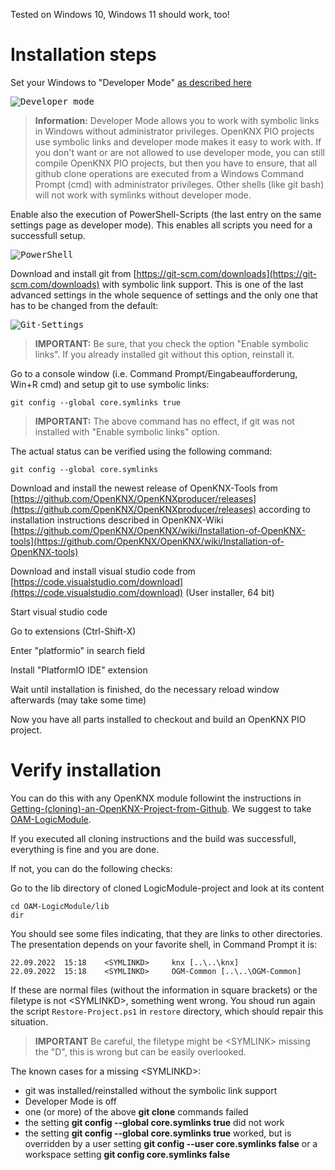 Tested on Windows 10, Windows 11 should work, too!

# Installation steps

Set your Windows to "Developer Mode" [as described here](https://consumer.huawei.com/en/support/content/en-us15594140/)

<kbd>![Developer mode](https://user-images.githubusercontent.com/14316138/224475367-bf24628f-eca6-48a6-9e12-7cd1860a9ae1.png)</kbd>

> **Information:** Developer Mode allows you to work with symbolic links in Windows without administrator privileges. OpenKNX PIO projects use symbolic links and developer mode makes it easy to work with. If you don't want or are not allowed to use developer mode, you can still compile OpenKNX PIO projects, but then you have to ensure, that all github clone operations are executed from a Windows Command Prompt (cmd) with administrator privileges. Other shells (like git bash) will not work with symlinks without developer mode.

Enable also the execution of PowerShell-Scripts (the last entry on the same settings page as developer mode). This enables all scripts you need for a successfull setup.
 
<kbd>![PowerShell](https://user-images.githubusercontent.com/14316138/224475331-ef281a62-44fe-42a3-9d44-cbce93e19d2a.png)</kbd>


Download and install git from [https://git-scm.com/downloads](https://git-scm.com/downloads) with symbolic link support. This is one of the last advanced settings in the whole sequence of settings and the only one that has to be changed from the default:

<kbd>![Git-Settings](https://user-images.githubusercontent.com/14316138/192711629-a89ecbe9-4158-441d-81b8-ef08c4b24b85.png)</kbd>
 
> **IMPORTANT:** Be sure, that you check the option "Enable symbolic links". If you already installed git without this option, reinstall it.

Go to a console window (i.e. Command Prompt/Eingabeaufforderung, Win+R cmd) and setup git to use symbolic links:

    git config --global core.symlinks true

> **IMPORTANT:** The above command has no effect, if git was not installed with "Enable symbolic links" option.

The actual status can be verified using the following command:

    git config --global core.symlinks

Download and install the newest release of OpenKNX-Tools from [https://github.com/OpenKNX/OpenKNXproducer/releases](https://github.com/OpenKNX/OpenKNXproducer/releases) according to installation instructions described in OpenKNX-Wiki [https://github.com/OpenKNX/OpenKNX/wiki/Installation-of-OpenKNX-tools](https://github.com/OpenKNX/OpenKNX/wiki/Installation-of-OpenKNX-tools)

Download and install visual studio code from [https://code.visualstudio.com/download](https://code.visualstudio.com/download) (User installer, 64 bit)

Start visual studio code

Go to extensions (Ctrl-Shift-X)

Enter "platformio" in search field

Install "PlatformIO IDE" extension

Wait until installation is finished, do the necessary reload window afterwards (may take some time)

Now you have all parts installed to checkout and build an OpenKNX PIO project.

# Verify installation

You can do this with any OpenKNX module followint the instructions in [Getting-(cloning)-an-OpenKNX-Project-from-Github](/OpenKNX/OpenKNX/wiki/Getting-(cloning)-an-OpenKNX-Project-from-Github). We suggest to take [OAM-LogicModule](/OpenKNX/OAM-LogicModule).

If you executed all cloning instructions and the build was successfull, everything is fine and you are done.

If not, you can do the following checks:

Go to the lib directory of cloned LogicModule-project and look at its content

    cd OAM-LogicModule/lib
    dir

You should see some files indicating, that they are links to other directories. The presentation depends on your favorite shell, in Command Prompt it is:

    22.09.2022  15:18    <SYMLINKD>     knx [..\..\knx]
    22.09.2022  15:18    <SYMLINKD>     OGM-Common [..\..\OGM-Common]

If these are normal files (without the information in square brackets) or the filetype is not \<SYMLINKD\>, something went wrong.
You shoud run again the script `Restore-Project.ps1` in `restore` directory, which should repair this situation.

> **IMPORTANT** Be careful, the filetype might be \<SYMLINK\> missing the "D", this is wrong but can be easily overlooked.

The known cases for a missing \<SYMLINKD\>:

* git was installed/reinstalled without the symbolic link support
* Developer Mode is off
* one (or more) of the above **git clone** commands failed
* the setting **git config --global core.symlinks true** did not work
* the setting **git config --global core.symlinks true** worked, but is overridden by a user setting **git config --user core.symlinks false** or a workspace setting **git config core.symlinks false** 
